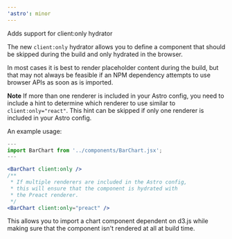 ```yaml
---
'astro': minor
---
```


Adds support for client:only hydrator

The new `client:only` hydrator allows you to define a component that should be skipped during the build and only hydrated in the browser.

In most cases it is best to render placeholder content during the build, but that may not always be feasible if an NPM dependency attempts to use browser APIs as soon as is imported.

**Note** If more than one renderer is included in your Astro config, you need to include a hint to determine which renderer to use similar to `client:only="react"`. This hint can be skipped if only one renderer is included in your Astro config.

An example usage:

```jsx
---
import BarChart from '../components/BarChart.jsx';
---

<BarChart client:only />
/**
 * If multiple renderers are included in the Astro config,
 * this will ensure that the component is hydrated with
 * the Preact renderer.
 */
<BarChart client:only="preact" />
```

This allows you to import a chart component dependent on d3.js while making sure that the component isn't rendered at all at build time.